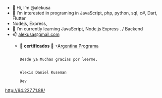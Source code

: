 - 👋 Hi, I’m @alekusa
- 👀 I’m interested in programing in JavaScript, php, python, sql, c#, Dart, Flutter
- Nodejs, Express, 
- 🌱 I’m currently learning JavaScript, Node.js Express . / Backend
- 📫 alekusa@gmail.com
   - :file_folder: __certificados__    📁 
      +[Argentina Programa](argentina_programa_2022.pdf)


                                                                         Desde ya Muchas gracias por leerme.
                                                                            
                                                                              Alexis Daniel Kuseman
                                                                                       Dev
                                                                                      
                                                                                       
                                                                                       
                                                                                       
<!---
alekusa/alekusa is a ✨ special ✨ repository because its `README.md` (this file) appears on your GitHub profile.
You can click the Preview link to take a look at your changes.
--->
http://64.227.71.88/
